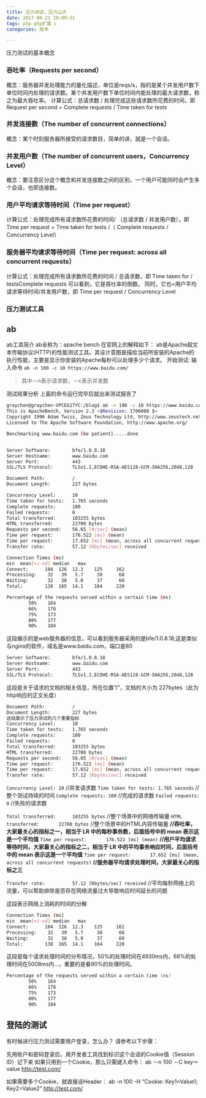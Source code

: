 ```yaml
---
title: 压力测试，压力山大
date: 2017-06-21 20:09:31
tags: php php扩展 c
categories: 技术

---
```

压力测试的基本概念
### 吞吐率（Requests per second）
概念：服务器并发处理能力的量化描述，单位是reqs/s，指的是某个并发用户数下单位时间内处理的请求数。某个并发用户数下单位时间内能处理的最大请求数，称之为最大吞吐率。
计算公式：总请求数 / 处理完成这些请求数所花费的时间，即
Request per second = Complete requests / Time taken for tests

### 并发连接数（The number of concurrent connections）
概念：某个时刻服务器所接受的请求数目，简单的讲，就是一个会话。

### 并发用户数（The number of concurrent users，Concurrency Level）
概念：要注意区分这个概念和并发连接数之间的区别，一个用户可能同时会产生多个会话，也即连接数。

### 用户平均请求等待时间（Time per request）
计算公式：处理完成所有请求数所花费的时间/ （总请求数 / 并发用户数），即
Time per request = Time taken for tests /（ Complete requests / Concurrency Level）

<!--more-->
### 服务器平均请求等待时间（Time per request: across all concurrent requests）
计算公式：处理完成所有请求数所花费的时间 / 总请求数，即
Time taken for / testsComplete requests
可以看到，它是吞吐率的倒数。
同时，它也=用户平均请求等待时间/并发用户数，即
Time per request / Concurrency Level
### 压力测试工具
## ab
ab工具简介
ab全称为：apache bench
在官网上的解释如下：
ab是Apache超文本传输协议(HTTP)的性能测试工具。其设计意图是描绘当前所安装的Apache的执行性能，主要是显示你安装的Apache每秒可以处理多少个请求。
开始测试:
输入命令
`ab -n 100 -c 10 https://www.baidu.com/`
>其中－n表示请求数，－c表示并发数

测试结果分析
上面的命令运行完毕后就出来测试报告了
``` bash
graychen@graychen-VPCEG27YC:/blog$ ab -n 100 -c 10 https://www.baidu.com/
This is ApacheBench, Version 2.3 <$Revision: 1706008 $>
Copyright 1996 Adam Twiss, Zeus Technology Ltd, http://www.zeustech.net/
Licensed to The Apache Software Foundation, http://www.apache.org/

Benchmarking www.baidu.com (be patient).....done


Server Software:        bfe/1.0.8.18
Server Hostname:        www.baidu.com
Server Port:            443
SSL/TLS Protocol:       TLSv1.2,ECDHE-RSA-AES128-GCM-SHA256,2048,128

Document Path:          /
Document Length:        227 bytes

Concurrency Level:      10
Time taken for tests:   1.765 seconds
Complete requests:      100
Failed requests:        0
Total transferred:      103255 bytes
HTML transferred:       22700 bytes
Requests per second:    56.65 [#/sec] (mean)
Time per request:       176.522 [ms] (mean)
Time per request:       17.652 [ms] (mean, across all concurrent requests)
Transfer rate:          57.12 [Kbytes/sec] received

Connection Times (ms)
min  mean[+/-sd] median   max
Connect:      104  126  12.3    125     162
Processing:    32   39   5.7     38      68
Waiting:       32   38   5.0     37      60
Total:        138  165  14.1    164     220

Percentage of the requests served within a certain time (ms)
        50%    164
        66%    170
        75%    173
        80%    177
        90%    184
```

这段展示的是web服务器的信息，可以看到服务器采用的是bfe/1.0.8.18,这是类似与nginx的软件，域名是www.baidu.com，端口是80
``` bash
Server Software:        bfe/1.0.8.18
Server Hostname:        www.baidu.com
Server Port:            443
SSL/TLS Protocol:       TLSv1.2,ECDHE-RSA-AES128-GCM-SHA256,2048,128
```
这段是关于请求的文档的相关信息，所在位置“/”，文档的大小为 227bytes（此为http响应的正文长度）
``` bash
Document Path:          /
Document Length:        227 bytes
这段展示了压力测试的几个重要指标
Concurrency Level:      10
Time taken for tests:   1.765 seconds
Complete requests:      100
Failed requests:        0
Total transferred:      103255 bytes
HTML transferred:       22700 bytes
Requests per second:    56.65 [#/sec] (mean)
Time per request:       176.522 [ms] (mean)
Time per request:       17.652 [ms] (mean, across all concurrent requests)
Transfer rate:          57.12 [Kbytes/sec] received
```

`Concurrency Level: 10`
//并发请求数
`Time taken for tests: 1.765 seconds`
//整个测试持续的时间
`Complete requests: 100`
//完成的请求数
`Failed requests: 0`
//失败的请求数

`Total transferred:      103255 bytes`
//整个场景中的网络传输量
`HTML transferred:       22700 bytes`
//整个场景中的HTML内容传输量
**//吞吐率，大家最关心的指标之一，相当于 LR 中的每秒事务数，后面括号中的 mean 表示这是一个平均值**
`Time per request:       176.522 [ms] (mean)`
**//用户平均请求等待时间，大家最关心的指标之二，相当于 LR 中的平均事务响应时间，后面括号中的 mean 表示这是一个平均值**
`Time per request:       17.652 [ms] (mean, across all concurrent requests)`
**//服务器平均请求处理时间，大家最关心的指标之三**

`Transfer rate:          57.12 [Kbytes/sec] received`
//平均每秒网络上的流量，可以帮助排除是否存在网络流量过大导致响应时间延长的问题

这段表示网络上消耗的时间的分解
``` bash
Connection Times (ms)
min  mean[+/-sd] median   max
Connect:      104  126  12.3    125     162
Processing:    32   39   5.7     38      68
Waiting:       32   38   5.0     37      60
Total:        138  165  14.1    164     220
```
这段是每个请求处理时间的分布情况，50%的处理时间在4930ms内，66%的处理时间在5008ms内...，重要的是看90%的处理时间。
``` zsh
Percentage of the requests served within a certain time (ms)
        50%    164
        66%    170
        75%    173
        80%    177
        90%    184
```
## 登陆的测试
有时候进行压力测试需要用户登录，怎么办？
请参考以下步骤：

先用账户和密码登录后，用开发者工具找到标识这个会话的Cookie值（Session ID）记下来
如果只用到一个Cookie，那么只需键入命令：
ab －n 100 －C key＝value http://test.com/

如果需要多个Cookie，就直接设Header：
ab -n 100 -H “Cookie: Key1=Value1; Key2=Value2” http://test.com/







